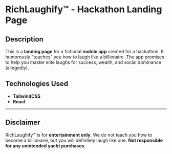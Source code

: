 # RichLaughify™ - Hackathon Landing Page

## Description
This is a **landing page** for a fictional **mobile app** created for a hackathon. It humorously "teaches" you how to laugh like a billionaire. The app promises to help you master elite laughs for success, wealth, and social dominance (allegedly).


## Technologies Used
- **TailwindCSS**
- **React**

---

## Disclaimer
RichLaughify™ is for **entertainment only**. We do not teach you how to become a billionaire, but you will definitely laugh like one. **Not responsible for any unintended yacht purchases.**

